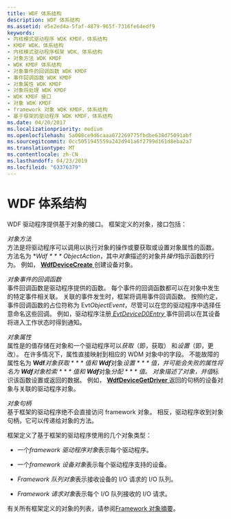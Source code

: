 ```yaml
---
title: WDF 体系结构
description: WDF 体系结构
ms.assetid: e5e2ed4a-5faf-4879-965f-7316fe64edf9
keywords:
- 内核模式驱动程序 WDK KMDF，体系结构
- KMDF WDK，体系结构
- 内核模式驱动程序框架 WDK，体系结构
- 对象方法 WDK KMDF
- WDK KMDF 体系结构
- 对象事件的回调函数 WDK KMDF
- 事件回调函数 WDK KMDF
- 对象属性 WDK KMDF
- 对象将处理 WDK KMDF
- WDK KMDF 接口
- 对象 WDK KMDF
- framework 对象 WDK KMDF，体系结构
- 基于框架的驱动程序 WDK KMDF，体系结构
ms.date: 04/20/2017
ms.localizationpriority: medium
ms.openlocfilehash: 5a008ce9d6caaa072269775fbdbe638d75091abf
ms.sourcegitcommit: 0cc5051945559a242d941a6f2799d161d8eba2a7
ms.translationtype: MT
ms.contentlocale: zh-CN
ms.lasthandoff: 04/23/2019
ms.locfileid: "63376379"
---
```

# <a name="wdf-architecture"></a>WDF 体系结构





WDF 驱动程序提供基于对象的接口。 框架定义的对象，接口包括：

<a href="" id="object-methods"></a>*对象方法*  
方法是将驱动程序可以调用以执行对象的操作或要获取或设置对象属性的函数。 方法名为 **Wdf * * * ObjectAction*，其中*对象*描述的对象并*操作*指示函数的行为。 例如， [ **WdfDeviceCreate** ](https://msdn.microsoft.com/library/windows/hardware/ff545926)创建设备对象。

<a href="" id="object-event-callback-functions"></a>*对象事件的回调函数*  
事件回调函数是驱动程序提供的函数。 每个事件的回调函数都可以在对象中发生的特定事件相关联。 关联的事件发生时，框架将调用事件回调函数。 按照约定，事件回调函数的占位符称为 Evt*ObjectEvent*，尽管可以在您的驱动程序中选择任意命名这些回调。 例如，驱动程序注册[ *EvtDeviceD0Entry* ](https://msdn.microsoft.com/library/windows/hardware/ff540848)事件回调以在其设备将进入工作状态时得到通知。

<a href="" id="object-properties"></a>*对象属性*  
属性是的值存储在对象和一个驱动程序可以*获取*（即，获取） 和*设置*（即，更改）。 在许多情况下，属性直接映射到相应的 WDM 对象中的字段。 不能故障的属性名为 **Wdf***对象***获取 * * * 值*和 **Wdf***对象***设置 * * * 值*，并可能会失败的属性将名为 **Wdf***对象***检索 * * * 值*和 **Wdf***对象***分配 * * * 值*。 *对象*描述了对象，并*值*标识该函数设置或返回的数据。 例如， [ **WdfDeviceGetDriver** ](https://msdn.microsoft.com/library/windows/hardware/ff545998)返回的句柄的设备对象与关联的驱动程序对象。

<a href="" id="object-handles"></a>*对象句柄*  
基于框架的驱动程序绝不会直接访问 framework 对象。 相反，驱动程序收到对象句柄，它可以传递给对象的方法。

框架定义了基于框架的驱动程序使用的几个对象类型：

-   一个*framework 驱动程序对象*表示每个驱动程序。

-   一个*framework 设备对象*表示每个驱动程序支持的设备。

-   *Framework 队列对象*表示接收设备的 I/O 请求的 I/O 队列。

-   *Framework 请求对象*表示每个 I/O 队列接收的 I/O 请求。

有关所有框架定义的对象的列表，请参阅[Framework 对象摘要](summary-of-framework-objects.md)。

 

 





